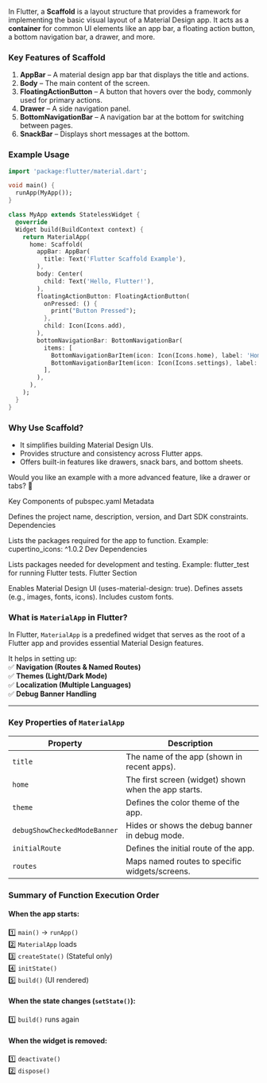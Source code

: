 In Flutter, a **Scaffold** is a layout structure that provides a framework for implementing the basic visual layout of a Material Design app. It acts as a **container** for common UI elements like an app bar, a floating action button, a bottom navigation bar, a drawer, and more.

### **Key Features of Scaffold**
1. **AppBar** – A material design app bar that displays the title and actions.
2. **Body** – The main content of the screen.
3. **FloatingActionButton** – A button that hovers over the body, commonly used for primary actions.
4. **Drawer** – A side navigation panel.
5. **BottomNavigationBar** – A navigation bar at the bottom for switching between pages.
6. **SnackBar** – Displays short messages at the bottom.

### **Example Usage**
```dart
import 'package:flutter/material.dart';

void main() {
  runApp(MyApp());
}

class MyApp extends StatelessWidget {
  @override
  Widget build(BuildContext context) {
    return MaterialApp(
      home: Scaffold(
        appBar: AppBar(
          title: Text('Flutter Scaffold Example'),
        ),
        body: Center(
          child: Text('Hello, Flutter!'),
        ),
        floatingActionButton: FloatingActionButton(
          onPressed: () {
            print("Button Pressed");
          },
          child: Icon(Icons.add),
        ),
        bottomNavigationBar: BottomNavigationBar(
          items: [
            BottomNavigationBarItem(icon: Icon(Icons.home), label: 'Home'),
            BottomNavigationBarItem(icon: Icon(Icons.settings), label: 'Settings'),
          ],
        ),
      ),
    );
  }
}
```

### **Why Use Scaffold?**
- It simplifies building Material Design UIs.
- Provides structure and consistency across Flutter apps.
- Offers built-in features like drawers, snack bars, and bottom sheets.

Would you like an example with a more advanced feature, like a drawer or tabs? 🚀


Key Components of pubspec.yaml
Metadata

Defines the project name, description, version, and Dart SDK constraints.
Dependencies

Lists the packages required for the app to function.
Example: cupertino_icons: ^1.0.2
Dev Dependencies

Lists packages needed for development and testing.
Example: flutter_test for running Flutter tests.
Flutter Section

Enables Material Design UI (uses-material-design: true).
Defines assets (e.g., images, fonts, icons).
Includes custom fonts.

### **What is `MaterialApp` in Flutter?**
In Flutter, `MaterialApp` is a predefined widget that serves as the root of a Flutter app and provides essential Material Design features.

It helps in setting up:  
✅ **Navigation (Routes & Named Routes)**  
✅ **Themes (Light/Dark Mode)**  
✅ **Localization (Multiple Languages)**  
✅ **Debug Banner Handling**

---

### **Key Properties of `MaterialApp`**
| Property | Description |
|----------|-------------|
| `title` | The name of the app (shown in recent apps). |
| `home` | The first screen (widget) shown when the app starts. |
| `theme` | Defines the color theme of the app. |
| `debugShowCheckedModeBanner` | Hides or shows the debug banner in debug mode. |
| `initialRoute` | Defines the initial route of the app. |
| `routes` | Maps named routes to specific widgets/screens. |


### **Summary of Function Execution Order**

#### **When the app starts:**
1️⃣ `main()` → `runApp()`  
2️⃣ `MaterialApp` loads  
3️⃣ `createState()` (Stateful only)  
4️⃣ `initState()`  
5️⃣ `build()` (UI rendered)

#### **When the state changes (`setState()`):**
1️⃣ `build()` runs again

#### **When the widget is removed:**
1️⃣ `deactivate()`  
2️⃣ `dispose()`  